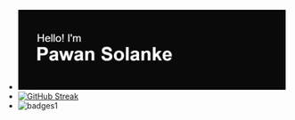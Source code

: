 

<!--
**pawansolanke/pawansolanke** is a ✨ _special_ ✨ repository because its `README.md` (this file) appears on your GitHub profile.

Here are some ideas to get you started:

- 🔭 I’m currently working on ...
- 🌱 I’m currently learning ...
- 👯 I’m looking to collaborate on ...
- 🤔 I’m looking for help with ...
- 💬 Ask me about ...
- 📫 How to reach me: ...
- 😄 Pronouns: ...
- ⚡ Fun fact: ...
-->
- [![MasterHead](https://github.com/pawansolanke/pawansolanke/blob/main/header.png)](https://github.com/pawansolanke)
- [![GitHub Streak](https://github-readme-streak-stats.herokuapp.com/?user=pawansolanke)](https://git.io/streak-stats)
- ![badges1](https://dev-to-uploads.s3.amazonaws.com/uploads/articles/6n8fc8zw8pawxveffitx.png)
